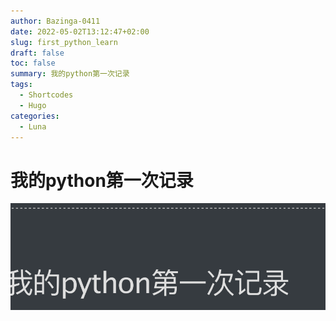 ```yaml
---
author: Bazinga-0411
date: 2022-05-02T13:12:47+02:00
slug: first_python_learn
draft: false
toc: false
summary: 我的python第一次记录
tags:
  - Shortcodes
  - Hugo
categories:
  - Luna
---
```


# 我的python第一次记录

![image-20220512013208281](first_python_learn.assets/image-20220512013208281.png)